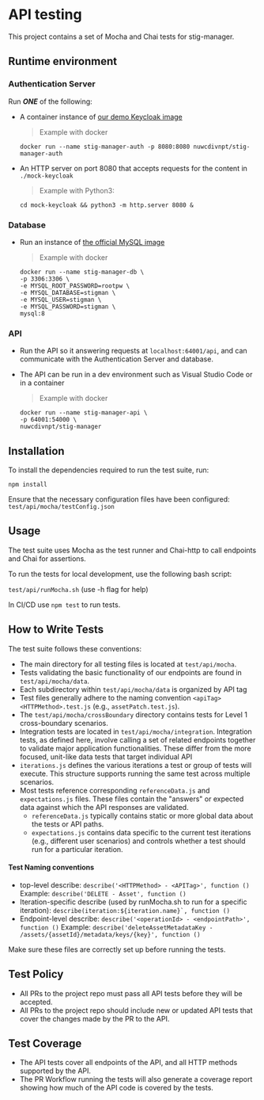 # API testing
This project contains a set of Mocha and Chai tests for stig-manager.

## Runtime environment
### Authentication Server
Run ***ONE*** of the following:
- A container instance of [our demo Keycloak image](https://hub.docker.com/r/nuwcdivnpt/stig-manager-auth) 
   > Example with docker
    ```
   docker run --name stig-manager-auth -p 8080:8080 nuwcdivnpt/stig-manager-auth
   ```
  

- An HTTP server on port 8080 that accepts requests for the content in `./mock-keycloak`

   > Example with Python3:

   ```
   cd mock-keycloak && python3 -m http.server 8080 &
   ```

### Database
- Run an instance of [the official MySQL image](https://hub.docker.com/_/mysql)

   > Example with docker
    ```
   docker run --name stig-manager-db \
  -p 3306:3306 \
  -e MYSQL_ROOT_PASSWORD=rootpw \
  -e MYSQL_DATABASE=stigman \
  -e MYSQL_USER=stigman \
  -e MYSQL_PASSWORD=stigman \
  mysql:8
   ```

### API
- Run the API so it answering requests at `localhost:64001/api`, and can communicate with the Authentication Server and database.
- The API can be run in a dev environment such as Visual Studio Code or in a container

   > Example with docker
   ```
  docker run --name stig-manager-api \
  -p 64001:54000 \
  nuwcdivnpt/stig-manager
   ```



## Installation

To install the dependencies required to run the test suite, run:

```
npm install
```

Ensure that the necessary configuration files have been configured:
```test/api/mocha/testConfig.json```


## Usage

The test suite uses Mocha as the test runner and Chai-http to call endpoints and Chai for assertions. 

To run the tests for local development, use the following bash script:

```test/api/runMocha.sh``` (use -h flag for help)

In CI/CD use ```npm test``` to run tests. 




## How to Write Tests

The test suite follows these conventions:

- The main directory for all testing files is located at ```test/api/mocha```.
- Tests validating the basic functionality of our endpoints are found in ```test/api/mocha/data```.
- Each subdirectory within ```test/api/mocha/data``` is organized by API tag
- Test files generally adhere to the naming convention ```<apiTag><HTTPMethod>.test.js``` (e.g., ```assetPatch.test.js```).
- The ```test/api/mocha/crossBoundary``` directory contains tests for Level 1 cross-boundary scenarios.
- Integration tests are located in ```test/api/mocha/integration```. Integration tests, as defined here, involve calling a set of related endpoints together to validate major application functionalities. These differ from the more focused, unit-like data tests that target individual API 
- ```iterations.js``` defines the various iterations a test or group of tests will execute. This structure supports running the same test across multiple scenarios.
- Most tests reference corresponding ```referenceData.js``` and ```expectations.js``` files. These files contain the "answers" or expected data against which the API responses are validated.
  - ```referenceData.js``` typically contains static or more global data about the tests or API paths.
   - ```expectations.js``` contains data specific to the current test iterations (e.g., different user scenarios) and controls whether a test should run for a particular iteration.


#### Test Naming conventions

- top-level describe: ```describe('<HTTPMethod> - <APITag>', function () ``` Example: ```describe('DELETE - Asset', function ()```
- Iteration-specific describe (used by runMocha.sh to run for a specific iteration): ```describe(iteration:${iteration.name}`, function () ```
- Endpoint-level describe: ```describe('<operationId> - <endpointPath>', function ()``` Example: ```describe('deleteAssetMetadataKey - /assets/{assetId}/metadata/keys/{key}', function ()```

Make sure these files are correctly set up before running the tests.

## Test Policy

- All PRs to the project repo must pass all API tests before they will be accepted.
- All PRs to the project repo should include new or updated API tests that cover the changes made by the PR to the API.

## Test Coverage

- The API tests cover all endpoints of the API, and all HTTP methods supported by the API.
- The PR Workflow running the tests will also generate a coverage report showing how much of the API code is covered by the tests.



